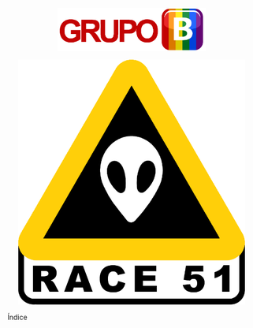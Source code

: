 <p align="center">
  <img width="300" src="https://github.com/Franpok/JogosEmRede/blob/master/PRESENTACIONES/Logo%20Grupo%20B.png">
</p>
<p align="center">
  <img width="460" src="https://github.com/Franpok/JogosEmRede/blob/master/PRESENTACIONES/LOGO.png">
</p>
<hi> Índice </h1>

